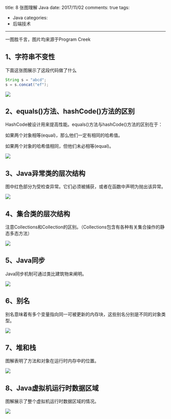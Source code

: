 title: 8 张图理解 Java
date: 2017/11/02
comments: true
tags: 
 - Java
categories: 
 - 后端技术
----------

一图胜千言，图片均来源于Program Creek [](https://www.programcreek.com/)
<!-- more -->

## 1、字符串不变性

下面这张图展示了这段代码做了什么

```java
String s = "abcd";
s = s.concat("ef");
```
![](http://mmsns.qpic.cn/mmsns/eZzl4LXykQxarEibIxzaFfxibZznAkQh1EJoLJU1Y6ibyIWTcfOs4ictNA/0?wx_lazy=1)

## 2、equals()方法、hashCode()方法的区别

HashCode被设计用来提高性能。equals()方法与hashCode()方法的区别在于：

如果两个对象相等(equal)，那么他们一定有相同的哈希值。

如果两个对象的哈希值相同，但他们未必相等(equal)。

![](http://mmbiz.qpic.cn/mmbiz_jpg/eZzl4LXykQxarEibIxzaFfxibZznAkQh1ELKypAia7Xngm8Rrqke6h3BWBRSLTOTgNQCzRRsoEMtZEq8qnfqO7X4A/640?wx_fmt=jpeg&tp=webp&wxfrom=5&wx_lazy=1)

## 3、Java异常类的层次结构

图中红色部分为受检查异常。它们必须被捕获，或者在函数中声明为抛出该异常。

![](http://mmbiz.qpic.cn/mmbiz_jpg/eZzl4LXykQxarEibIxzaFfxibZznAkQh1EKr8DE7Btv4Wn9SEt1vBzOqGn3H6ebMh1ib23DgR5LYnZkgcAOGzDXcA/640?wx_fmt=jpeg&tp=webp&wxfrom=5&wx_lazy=1)
## 4、集合类的层次结构

注意Collections和Collection的区别。（Collections包含有各种有关集合操作的静态多态方法）

![](http://mmbiz.qpic.cn/mmbiz_jpg/eZzl4LXykQxarEibIxzaFfxibZznAkQh1EH6icXCT40kUDiaYPvhybrHVOEhqsXiayW4Hgz57kd72kc8Hvu7bBj13LQ/640?wx_fmt=jpeg&tp=webp&wxfrom=5&wx_lazy=1)

## 5、Java同步

Java同步机制可通过类比建筑物来阐明。

![](http://mmbiz.qpic.cn/mmbiz_jpg/eZzl4LXykQxarEibIxzaFfxibZznAkQh1En7buV49RmtK9XxdcQvc8ILxbw2LicSDfsmGCNjd7yxz62Z4Va4sUDDA/640?wx_fmt=jpeg&tp=webp&wxfrom=5&wx_lazy=1)

## 6、别名

别名意味着有多个变量指向同一可被更新的内存块，这些别名分别是不同的对象类型。

![](http://mmbiz.qpic.cn/mmbiz_jpg/eZzl4LXykQxarEibIxzaFfxibZznAkQh1Es03MyWlC2pjyFohQAu13gsOldxZWsKDHnSr0assh9cc4tr3rhibbZ2Q/640?wx_fmt=jpeg&tp=webp&wxfrom=5&wx_lazy=1)

## 7、堆和栈

图解表明了方法和对象在运行时内存中的位置。

![](http://mmbiz.qpic.cn/mmbiz_png/eZzl4LXykQxarEibIxzaFfxibZznAkQh1Ek71knIAFeg7ngqDvB62iargv6M75asiaTx5Jmj9ns6svKMRuOxAVEHPQ/640?wx_fmt=png&tp=webp&wxfrom=5&wx_lazy=1)

## 8、Java虚拟机运行时数据区域

图解展示了整个虚拟机运行时数据区域的情况。

![](http://mmbiz.qpic.cn/mmbiz_jpg/eZzl4LXykQxarEibIxzaFfxibZznAkQh1EcKIFlcamNlkDNgvKyyUwCKuzRF0ibcVyaDfU7JnxzLVfIdL5jlaVP1w/640?wx_fmt=jpeg&tp=webp&wxfrom=5&wx_lazy=1)